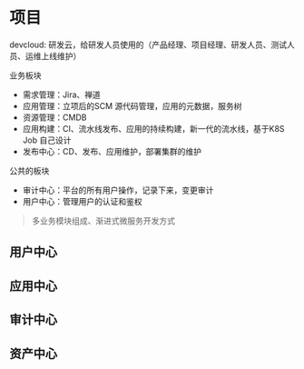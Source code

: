 # 项目

devcloud: 研发云，给研发人员使用的（产品经理、项目经理、研发人员、测试人员、运维上线维护）

业务板块
- 需求管理：Jira、禅道
- 应用管理：立项后的SCM 源代码管理，应用的元数据，服务树
- 资源管理：CMDB
- 应用构建：CI、流水线发布、应用的持续构建，新一代的流水线，基于K8S Job 自己设计
- 发布中心：CD、发布、应用维护，部署集群的维护

公共的板块
- 审计中心：平台的所有用户操作，记录下来，变更审计
- 用户中心：管理用户的认证和鉴权

> 多业务模块组成、渐进式微服务开发方式

## 用户中心

## 应用中心

## 审计中心

## 资产中心